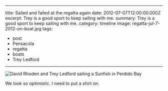 
---
title: Sailed and failed at the regatta again
date: 2012-07-07T12:00:00.000Z
excerpt: Trey is a good sport to keep sailing with me.
summary: Trey is a good sport to keep sailing with me.
category: timeline
image: regatta-jul-7-2012-on-boat.jpg
tags:
  - post 
  - Pensacola
  - regatta
  - boats
  - Trey Ledford

---

![David Rhoden and Trey Ledford sailing a Sunfish in Perdido Bay](/static/img/timeline/regatta-jul-7-2012-on-boat.jpg "David Rhoden and Trey Ledford sailing a Sunfish in Perdido Bay")

We look so optimistic. I need to put a shirt on.